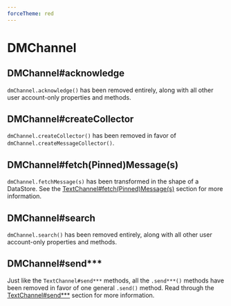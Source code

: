 ```yaml
---
forceTheme: red
---
```


# DMChannel

## DMChannel#acknowledge

`dmChannel.acknowledge()` has been removed entirely, along with all other user account-only properties and methods.

## DMChannel#createCollector

`dmChannel.createCollector()` has been removed in favor of `dmChannel.createMessageCollector()`.

## DMChannel#fetch(Pinned)Message(s)

`dmChannel.fetchMessage(s)` has been transformed in the shape of a DataStore.  See the [TextChannel#fetch(Pinned)Message(s)](/additional-info/changes-inv-v12.md#channel) section for more information.

## DMChannel#search

`dmChannel.search()` has been removed entirely, along with all other user account-only properties and methods.

## DMChannel#send\*\*\*

Just like the `TextChannel#send***` methods, all the `.send***()` methods have been removed in favor of one general `.send()` method. Read through the [TextChannel#send\*\*\*](/additional-info/changes-in-v12.md#channelsend) section for more information.